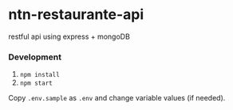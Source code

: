 # ntn-restaurante-api
restful api using express + mongoDB

### Development
1. ```npm install```
2. ```npm start```

Copy `.env.sample` as `.env` and change variable values (if needed).
